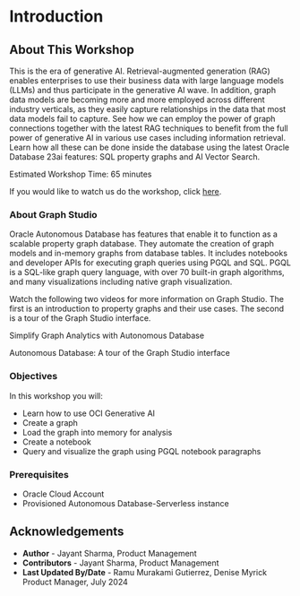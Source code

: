 # Introduction

## About This Workshop

<!---This workshop introduces key data modeling and analysis concepts using the interactive Graph Studio for working with graphs in an Autonomous Database, and the Generative AI service in OCI. It shows you how to use graph queries to enhance machine learning, vector search, RAG and LLMs for information retrieval. We will be looking at movie data, and identifying the right movie to recommend to our customers.--->
This is the era of generative AI. Retrieval-augmented generation (RAG) enables enterprises to use their business data with large language models (LLMs) and thus participate in the generative AI wave. In addition, graph data models are becoming more and more employed across different industry verticals, as they easily capture relationships in the data that most data models fail to capture. See how we can employ the power of graph connections together with the latest RAG techniques to benefit from the full power of generative AI in various use cases including information retrieval. Learn how all these can be done inside the database using the latest Oracle Database 23ai features: SQL property graphs and AI Vector Search.

Estimated Workshop Time: 65 minutes

<if type="odbw">If you would like to watch us do the workshop, click [here](https://youtu.be/Ymk9TE9Q2K4).</if>

### About Graph Studio

Oracle Autonomous Database has features that enable it to function as a scalable property graph database. They automate the creation of graph models and in-memory graphs from database tables. It includes notebooks and developer APIs for executing graph queries using PGQL and SQL. PGQL is a SQL-like graph query language, with over 70 built-in graph algorithms, and many visualizations including native graph visualization.

Watch the following two videos for more information on Graph Studio. The first is an introduction to property graphs and their use cases. The second is a tour of the Graph Studio interface.

Simplify Graph Analytics with Autonomous Database

[](youtube:eCd-969hrak)

Autonomous Database: A tour of the Graph Studio interface

[](youtube:S6Q-IJcBkU0)

### Objectives

In this workshop you will:

* Learn how to use OCI Generative AI
* Create a graph
* Load the graph into memory for analysis
* Create a notebook
* Query and visualize the graph using PGQL notebook paragraphs

### Prerequisites

* Oracle Cloud Account
* Provisioned Autonomous Database-Serverless instance
<!---
* A database user with the correct roles and privileges for working with **Graph Studio**. That is, successful completion of Lab 1 of the [Get Started with Graph Studio workshop](https://oracle-livelabs.github.io/adb/shared/adb-graph/workshops/freetier/index.html?lab=lab-1-create-graph-user)
--->

## Acknowledgements
* **Author** - Jayant Sharma, Product Management
* **Contributors** -  Jayant Sharma, Product Management
* **Last Updated By/Date** - Ramu Murakami Gutierrez, Denise Myrick Product Manager, July 2024
